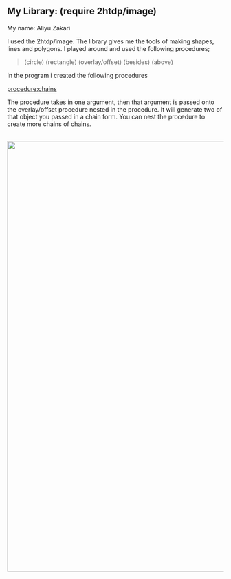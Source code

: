 ## My Library: (require 2htdp/image)
My name: Aliyu Zakari

I used the 2htdp/image. The library gives me the tools of making shapes, lines and polygons. I played around and used the following procedures; 

> (circle)
> (rectangle)
> (overlay/offset)
> (besides)
> (above)

In the program i created the following procedures

<procedure:chains>  

The procedure takes in one argument, then that argument is passed onto the overlay/offset procedure nested in the procedure. It will generate two of that object you passed in a chain form. You can nest the procedure to create more chains of chains.

<br>
<img height="1000" src="https://github.com/ABZaxxon/FP1/blob/master/Chains.png"/>
<br>
